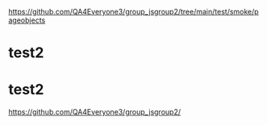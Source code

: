 

https://github.com/QA4Everyone3/group_jsgroup2/tree/main/test/smoke/pageobjects

# test2

# test2


https://github.com/QA4Everyone3/group_jsgroup2/



